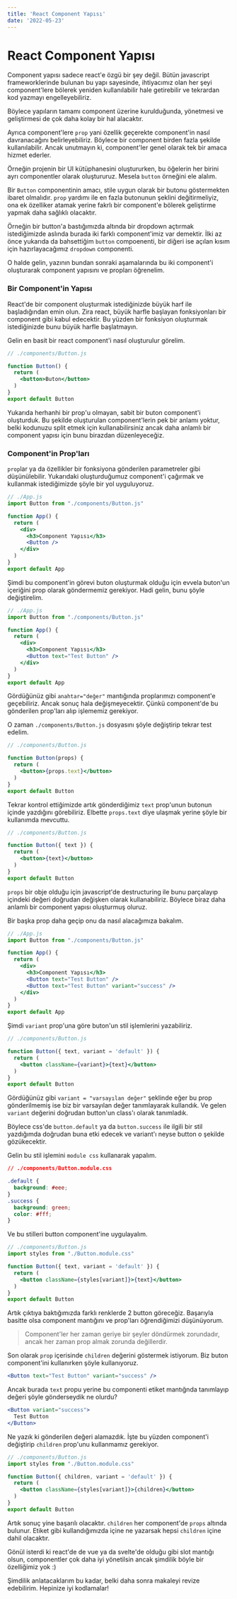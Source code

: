 ```yaml
---
title: 'React Component Yapısı'
date: '2022-05-23'
---
```


# React Component Yapısı

Component yapısı sadece react'e özgü bir şey değil. Bütün javascript frameworklerinde bulunan bu yapı sayesinde, ihtiyacımız olan her şeyi component'lere bölerek yeniden kullanılabilir hale getirebilir ve tekrardan kod yazmayı engelleyebiliriz.

Böylece yapıların tamamı component üzerine kurulduğunda, yönetmesi ve geliştirmesi de çok daha kolay bir hal alacaktır.

Ayrıca component'lere `prop` yani özellik geçerekte component'in nasıl davranacağını belirleyebiliriz. Böylece bir component birden fazla şekilde kullanılabilir. Ancak unutmayın ki, component'ler genel olarak tek bir amaca hizmet ederler.

Örneğin projenin bir UI kütüphanesini oluştururken, bu öğelerin her birini ayrı componentler olarak oluştururuz. Mesela `button` örneğini ele alalım.

Bir `Button` componentinin amacı, stile uygun olarak bir butonu göstermekten ibaret olmalıdır. `prop` yardımı ile en fazla butonunun şeklini değitirmeliyiz, ona ek özelliker atamak yerine fakrlı bir component'e bölerek geliştirme yapmak daha sağlıklı olacaktır.

Örneğin bir button'a bastığımızda altında bir dropdown açtırmak istediğimizde aslında burada iki farklı component'imiz var demektir. İlki az önce yukarıda da bahsettiğim `button` compoenenti, bir diğeri ise açılan kısım için hazırlayacağımız `dropdown` componenti.

O halde gelin, yazının bundan sonraki aşamalarında bu iki component'i oluşturarak component yapısını ve propları öğrenelim.

### Bir Component'in Yapısı

React'de bir component oluşturmak istediğinizde büyük harf ile başladığından emin olun. Zira react, büyük harfle başlayan fonksiyonları bir component gibi kabul edecektir. Bu yüzden bir fonksiyon oluşturmak istediğinizde bunu büyük harfle başlatmayın.

Gelin en basit bir react component'i nasıl oluşturulur görelim.

```jsx
// ./components/Button.js

function Button() {
  return (
    <button>Buton</button>
  )
}
export default Button
```

Yukarıda herhanhi bir prop'u olmayan, sabit bir buton component'i oluşturduk. Bu şekilde oluşturulan component'lerin pek bir anlamı yoktur, belki kodunuzu split etmek için kullanabilirsiniz ancak daha anlamlı bir component yapısı için bunu birazdan düzenleyeceğiz.

### Component'in Prop'ları

`prop`lar ya da özellikler bir fonksiyona gönderilen parametreler gibi düşünülebilir. Yukarıdaki oluşturduğumuz component'i çağırmak ve kullanmak istediğimizde şöyle bir yol uyguluyoruz.


```jsx
// ./App.js
import Button from "./components/Button.js"

function App() {
  return (
    <div>
      <h3>Component Yapısı</h3>
      <Button />
    </div>
  )
}
export default App
```

Şimdi bu component'in görevi buton oluşturmak olduğu için evvela buton'un içeriğini prop olarak göndermemiz gerekiyor. Hadi gelin, bunu şöyle değiştirelim.

```jsx
// ./App.js
import Button from "./components/Button.js"

function App() {
  return (
    <div>
      <h3>Component Yapısı</h3>
      <Button text="Test Button" />
    </div>
  )
}
export default App
```

Gördüğünüz gibi `anahtar="değer"` mantığında proplarımızı component'e geçebiliriz. Ancak sonuç hala değişmeyecektir. Çünkü component'de bu gönderilen prop'ları alıp işlememiz gerekiyor.

O zaman `./components/Button.js` dosyasını şöyle değiştirip tekrar test edelim.

```jsx
// ./components/Button.js

function Button(props) {
  return (
    <button>{props.text}</button>
  )
}
export default Button
```

Tekrar kontrol ettiğimizde artık gönderdiğimiz `text` prop'unun butonun içinde yazdığını görebiliriz. Elbette `props.text` diye ulaşmak yerine şöyle bir kullanımda mevcuttu.


```jsx
// ./components/Button.js

function Button({ text }) {
  return (
    <button>{text}</button>
  )
}
export default Button
```

`props` bir obje olduğu için javascript'de destructuring ile bunu parçalayıp içindeki değeri doğrudan değişken olarak kullanabiliriz. Böylece biraz daha anlamlı bir component yapısı oluşturmuş oluruz.

Bir başka prop daha geçip onu da nasıl alacağımıza bakalım.

```jsx
// ./App.js
import Button from "./components/Button.js"

function App() {
  return (
    <div>
      <h3>Component Yapısı</h3>
      <Button text="Test Button" />
      <Button text="Test Button" variant="success" />
    </div>
  )
}
export default App
```

Şimdi `variant` prop'una göre buton'un stil işlemlerini yazabiliriz.

```jsx
// ./components/Button.js

function Button({ text, variant = 'default' }) {
  return (
    <button className={variant}>{text}</button>
  )
}
export default Button
```

Gördüğünüz gibi `variant = "varsayılan değer"` şeklinde eğer bu prop gönderilmemiş ise biz bir varsayılan değer tanımlayarak kullandık. Ve gelen `variant` değerini doğrudan button'un class'ı olarak tanımladık.

Böylece css'de `button.default` ya da `button.success` ile ilgili bir stil yazdığımda doğrudan buna etki edecek ve variant'ı neyse button o şekilde gözükecektir.

Gelin bu stil işlemini `module css` kullanarak yapalım.

```css
// ./components/Button.module.css

.default {
  background: #eee;
}
.success {
  background: green;
  color: #fff;
}
```

Ve bu stilleri button component'ine uygulayalım.

```jsx
// ./components/Button.js
import styles from "./Button.module.css"

function Button({ text, variant = 'default' }) {
  return (
    <button className={styles[variant]}>{text}</button>
  )
}
export default Button
```

Artık çıktıya baktığımızda farklı renklerde 2 button göreceğiz. Başarıyla basitte olsa component mantığını ve prop'ları öğrendiğimizi düşünüyorum.

> Component'ler her zaman geriye bir şeyler döndürmek zorundadır, ancak her zaman prop almak zorunda değillerdir.

Son olarak `prop` içerisinde `children` değerini göstermek istiyorum. Biz buton component'ini kullanırken şöyle kullanıyoruz.

```jsx
<Button text="Test Button" variant="success" />
```

Ancak burada `text` propu yerine bu componenti etiket mantığnda tanımlayıp değeri şöyle gönderseydik ne olurdu?

```jsx
<Button variant="success">
  Test Button
</Button>
```

Ne yazık ki gönderilen değeri alamazdık. İşte bu yüzden component'i değiştirip `children` prop'unu kullanmamız gerekiyor.

```jsx
// ./components/Button.js
import styles from "./Button.module.css"

function Button({ children, variant = 'default' }) {
  return (
    <button className={styles[variant]}>{children}</button>
  )
}
export default Button
```

Artık sonuç yine başarılı olacaktır. `children` her component'de `props` altında bulunur. Etiket gibi kullandığımızda içine ne yazarsak hepsi `children` içine dahil olacaktır.

Gönül isterdi ki react'de de vue ya da svelte'de olduğu gibi slot mantığı olsun, componentler çok daha iyi yönetilsin ancak şimdilik böyle bir özelliğimiz yok :)

Şimdilik anlatacaklarım bu kadar, belki daha sonra makaleyi revize edebilirim. Hepinize iyi kodlamalar!
